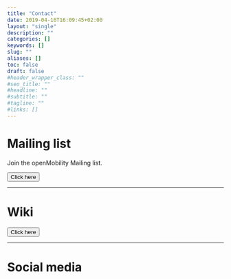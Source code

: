 ```yaml
---
title: "Contact"
date: 2019-04-16T16:09:45+02:00
layout: "single"
description: ""
categories: []
keywords: []
slug: ""
aliases: []
toc: false
draft: false
#header_wrapper_class: ""
#seo_title: ""
#headline: ""
#subtitle: ""
#tagline: ""
#links: []
---
```


Mailing list
====

Join the openMobility Mailing list.

<a href="https://accounts.eclipse.org/mailing-list/openmobility"><button type="button" class="btn btn-secondary">Click here <i class="fa fa-envelope"></i></button></a>

<hr>

Wiki
===
<a href="https://wiki.eclipse.org/OpenMobility"><button type="button" class="btn btn-secondary">Click here</button></a>


<hr>

Social media
===
<a href="https://www.twitter.com/open_mobility" style="color:#00ACEE;"><i class="fa fa-4x fa-twitter-square"></i></a>